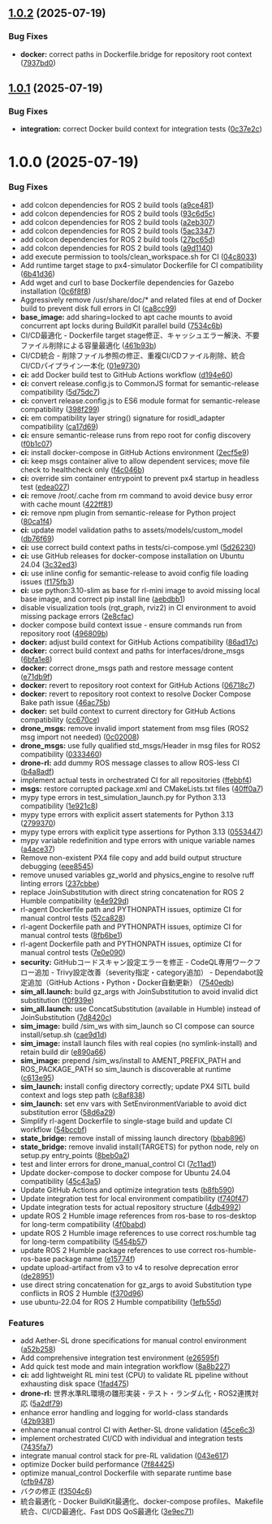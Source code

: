 ## [1.0.2](https://github.com/hinata-koizumi/drone_avoidance_rl/compare/v1.0.1...v1.0.2) (2025-07-19)


### Bug Fixes

* **docker:** correct paths in Dockerfile.bridge for repository root context ([7937bd0](https://github.com/hinata-koizumi/drone_avoidance_rl/commit/7937bd07135c4f692d64e90789d5e39032e29f87))

## [1.0.1](https://github.com/hinata-koizumi/drone_avoidance_rl/compare/v1.0.0...v1.0.1) (2025-07-19)


### Bug Fixes

* **integration:** correct Docker build context for integration tests ([0c37e2c](https://github.com/hinata-koizumi/drone_avoidance_rl/commit/0c37e2cf44986ddbc49ba9ef4251d862ca2a39bd))

# 1.0.0 (2025-07-19)


### Bug Fixes

* add colcon dependencies for ROS 2 build tools ([a9ce481](https://github.com/hinata-koizumi/drone_avoidance_rl/commit/a9ce4813ff35681bbde141bf2372b50bd242fafb))
* add colcon dependencies for ROS 2 build tools ([93c6d5c](https://github.com/hinata-koizumi/drone_avoidance_rl/commit/93c6d5c8d3aee75cd1f7b24fac2ed28cb2e76603))
* add colcon dependencies for ROS 2 build tools ([a2eb307](https://github.com/hinata-koizumi/drone_avoidance_rl/commit/a2eb307802ce9b55ee314659c94f8471b1440de5))
* add colcon dependencies for ROS 2 build tools ([5ac3347](https://github.com/hinata-koizumi/drone_avoidance_rl/commit/5ac3347413837d99a02b94d29f0101ef1f6b7df8))
* add colcon dependencies for ROS 2 build tools ([27bc65d](https://github.com/hinata-koizumi/drone_avoidance_rl/commit/27bc65df87f5770d311d2613da17c4b809e754a3))
* add colcon dependencies for ROS 2 build tools ([a9d1140](https://github.com/hinata-koizumi/drone_avoidance_rl/commit/a9d1140321d11b3d0083ba283c53d37cad0ec6b3))
* add execute permission to tools/clean_workspace.sh for CI ([04c8033](https://github.com/hinata-koizumi/drone_avoidance_rl/commit/04c80330913c6512e0b3fc6aa20d7d08ab4df346))
* Add runtime target stage to px4-simulator Dockerfile for CI compatibility ([6b41d36](https://github.com/hinata-koizumi/drone_avoidance_rl/commit/6b41d36a95eff86dd7bbdd654eed07479d056fa7))
* Add wget and curl to base Dockerfile dependencies for Gazebo installation ([0c6f8f8](https://github.com/hinata-koizumi/drone_avoidance_rl/commit/0c6f8f83a50b30806b7ec64a6db94bd89d43e1a6))
* Aggressively remove /usr/share/doc/* and related files at end of Docker build to prevent disk full errors in CI ([ca8cc99](https://github.com/hinata-koizumi/drone_avoidance_rl/commit/ca8cc99b849b761294078700d148ad208b67d5ec))
* **base_image:** add sharing=locked to apt cache mounts to avoid concurrent apt locks during BuildKit parallel build ([7534c6b](https://github.com/hinata-koizumi/drone_avoidance_rl/commit/7534c6b0af70804bc4ddd5aec9297e7ff44dbbb7))
* CI/CD最適化 - Dockerfile target stage修正、キャッシュエラー解決、不要ファイル削除による容量最適化 ([461b93b](https://github.com/hinata-koizumi/drone_avoidance_rl/commit/461b93b1ef029c4123968dfae5a161d83febe7ed))
* CI/CD統合 - 削除ファイル参照の修正、重複CI/CDファイル削除、統合CI/CDパイプライン一本化 ([01e9730](https://github.com/hinata-koizumi/drone_avoidance_rl/commit/01e97309b824bedb1a89185a6568efe1353cb7db))
* **ci:** add Docker build test to GitHub Actions workflow ([d194e60](https://github.com/hinata-koizumi/drone_avoidance_rl/commit/d194e605b8bd5593b7b8e46d4692ac91634cf274))
* **ci:** convert release.config.js to CommonJS format for semantic-release compatibility ([5d75dc7](https://github.com/hinata-koizumi/drone_avoidance_rl/commit/5d75dc787e4f241e22c1ae66e872775dfb7de90b))
* **ci:** convert release.config.js to ES6 module format for semantic-release compatibility ([398f299](https://github.com/hinata-koizumi/drone_avoidance_rl/commit/398f299671a76075df195c076e0ca6858b35db50))
* **ci:** em compatibility layer string() signature for rosidl_adapter compatibility ([ca17d69](https://github.com/hinata-koizumi/drone_avoidance_rl/commit/ca17d696943804f9ac14e33538a0ff213eef3914))
* **ci:** ensure semantic-release runs from repo root for config discovery ([f0b1c07](https://github.com/hinata-koizumi/drone_avoidance_rl/commit/f0b1c07be6b846f7a5173724845a0b4a61172fa7))
* **ci:** install docker-compose in GitHub Actions environment ([2ecf5e9](https://github.com/hinata-koizumi/drone_avoidance_rl/commit/2ecf5e9d37b26fd94cf2c008e4eab5f0fb7399dd))
* **ci:** keep msgs container alive to allow dependent services; move file check to healthcheck only ([f4c046b](https://github.com/hinata-koizumi/drone_avoidance_rl/commit/f4c046b0c9ee49d34907c514991b7ad3cb71d6a3))
* **ci:** override sim container entrypoint to prevent px4 startup in headless test ([edea027](https://github.com/hinata-koizumi/drone_avoidance_rl/commit/edea027e03cfc73afa64d43e77037246972b2909))
* **ci:** remove /root/.cache from rm command to avoid device busy error with cache mount ([422ff81](https://github.com/hinata-koizumi/drone_avoidance_rl/commit/422ff8166ee2123e4a2faf2fa632efcfb718fd10))
* **ci:** remove npm plugin from semantic-release for Python project ([80ca1f4](https://github.com/hinata-koizumi/drone_avoidance_rl/commit/80ca1f4602c855a6683fb753a0828cc08bbbc781))
* **ci:** update model validation paths to assets/models/custom_model ([db76f69](https://github.com/hinata-koizumi/drone_avoidance_rl/commit/db76f696b438deee91459340b09c8bf3e5b54f59))
* **ci:** use correct build context paths in tests/ci-compose.yml ([5d26230](https://github.com/hinata-koizumi/drone_avoidance_rl/commit/5d26230e0851ae8683443f3c462a41600cbcd091))
* **ci:** use GitHub releases for docker-compose installation on Ubuntu 24.04 ([3c32ed3](https://github.com/hinata-koizumi/drone_avoidance_rl/commit/3c32ed345ac09a7b05d30c77797c66db54289f48))
* **ci:** use inline config for semantic-release to avoid config file loading issues ([f175fb3](https://github.com/hinata-koizumi/drone_avoidance_rl/commit/f175fb32907f4487f7c5573494dff8e8223ba471))
* **ci:** use python:3.10-slim as base for rl-mini image to avoid missing local base image, and correct pip install line ([aebdbb1](https://github.com/hinata-koizumi/drone_avoidance_rl/commit/aebdbb1e000fc980b1f5742e7c6654eafc24ee44))
* disable visualization tools (rqt_graph, rviz2) in CI environment to avoid missing package errors ([2e8cfac](https://github.com/hinata-koizumi/drone_avoidance_rl/commit/2e8cfac3fa6f2faff176f8721629eaa24d375385))
* docker compose build context issue - ensure commands run from repository root ([496809b](https://github.com/hinata-koizumi/drone_avoidance_rl/commit/496809ba5e2c574ffb06830e9ccc57d74c0a6acb))
* **docker:** adjust build context for GitHub Actions compatibility ([86ad17c](https://github.com/hinata-koizumi/drone_avoidance_rl/commit/86ad17cfe0c9c3246f21f6059bd9a8db7a0c12b5))
* **docker:** correct build context and paths for interfaces/drone_msgs ([6bfa1e8](https://github.com/hinata-koizumi/drone_avoidance_rl/commit/6bfa1e8a888c90ae76fb5e0a7aade32a1add7455))
* **docker:** correct drone_msgs path and restore message content ([e71db9f](https://github.com/hinata-koizumi/drone_avoidance_rl/commit/e71db9f06a8ec090a687c80ffb9e615099375b0e))
* **docker:** revert to repository root context for GitHub Actions ([06718c7](https://github.com/hinata-koizumi/drone_avoidance_rl/commit/06718c7625ca9425e19a1cce9fe4295f26210ba7))
* **docker:** revert to repository root context to resolve Docker Compose Bake path issue ([46ac75b](https://github.com/hinata-koizumi/drone_avoidance_rl/commit/46ac75b6b0bb82501c0f13bd57adc5cb76b2537a))
* **docker:** set build context to current directory for GitHub Actions compatibility ([cc670ce](https://github.com/hinata-koizumi/drone_avoidance_rl/commit/cc670ce510ada8bcdee9de5cb37f9080f17099fe))
* **drone_msgs:** remove invalid import statement from msg files (ROS2 msg import not needed) ([0c02008](https://github.com/hinata-koizumi/drone_avoidance_rl/commit/0c02008cba1a16dccc9b68e09e5ed65873d24c4d))
* **drone_msgs:** use fully qualified std_msgs/Header in msg files for ROS2 compatibility ([0333460](https://github.com/hinata-koizumi/drone_avoidance_rl/commit/0333460d98fed535726a1cf13593705ee0050af4))
* **drone-rl:** add dummy ROS message classes to allow ROS-less CI ([b4a8adf](https://github.com/hinata-koizumi/drone_avoidance_rl/commit/b4a8adf248a5bd890a11b3e06b065094140e3689))
* implement actual tests in orchestrated CI for all repositories ([ffebbf4](https://github.com/hinata-koizumi/drone_avoidance_rl/commit/ffebbf432c7cf20533c5f238f8e1dc649b035a68))
* **msgs:** restore corrupted package.xml and CMakeLists.txt files ([40ff0a7](https://github.com/hinata-koizumi/drone_avoidance_rl/commit/40ff0a72a660299557aa72f3252279981bd89e9f))
* mypy type errors in test_simulation_launch.py for Python 3.13 compatibility ([1e921c8](https://github.com/hinata-koizumi/drone_avoidance_rl/commit/1e921c8195a6bd476886fe8f6ae7831a2896a4ff))
* mypy type errors with explicit assert statements for Python 3.13 ([2799370](https://github.com/hinata-koizumi/drone_avoidance_rl/commit/27993704feb348954848770924b227f7df2751ee))
* mypy type errors with explicit type assertions for Python 3.13 ([0553447](https://github.com/hinata-koizumi/drone_avoidance_rl/commit/0553447968f2b9deead984ef4fe2509bb332222d))
* mypy variable redefinition and type errors with unique variable names ([a4ace37](https://github.com/hinata-koizumi/drone_avoidance_rl/commit/a4ace37ae1630c43d758097206fabe5200b58f5f))
* Remove non-existent PX4 file copy and add build output structure debugging ([eee8545](https://github.com/hinata-koizumi/drone_avoidance_rl/commit/eee8545ea6fc15152dbb10fac8207b958c127733))
* remove unused variables gz_world and physics_engine to resolve ruff linting errors ([237cbbe](https://github.com/hinata-koizumi/drone_avoidance_rl/commit/237cbbe35312fa2ac2c6bccb9863e46b2cd4c756))
* replace JoinSubstitution with direct string concatenation for ROS 2 Humble compatibility ([e4e929d](https://github.com/hinata-koizumi/drone_avoidance_rl/commit/e4e929d0f515d39fce45db772f98af7397d9caeb))
* rl-agent Dockerfile path and PYTHONPATH issues, optimize CI for manual control tests ([52ca828](https://github.com/hinata-koizumi/drone_avoidance_rl/commit/52ca8282123536c1edcf235036168e8a48724fa7))
* rl-agent Dockerfile path and PYTHONPATH issues, optimize CI for manual control tests ([8fb6be1](https://github.com/hinata-koizumi/drone_avoidance_rl/commit/8fb6be1e2671bb4198aeeaff040e026128c6ff3e))
* rl-agent Dockerfile path and PYTHONPATH issues, optimize CI for manual control tests ([7e0e090](https://github.com/hinata-koizumi/drone_avoidance_rl/commit/7e0e090af88e85af51671602aad3b42aa68b7a2c))
* **security:** GitHubコードスキャン設定エラーを修正 - CodeQL専用ワークフロー追加 - Trivy設定改善（severity指定・category追加） - Dependabot設定追加（GitHub Actions・Python・Docker自動更新） ([7540edb](https://github.com/hinata-koizumi/drone_avoidance_rl/commit/7540edbdc03f4dbd0f375b7560f6490a4c8c563d))
* **sim_all.launch:** build gz_args with JoinSubstitution to avoid invalid dict substitution ([f0f939e](https://github.com/hinata-koizumi/drone_avoidance_rl/commit/f0f939e2a7931f39e2881084ff7f111bbfa2b55c))
* **sim_all.launch:** use ConcatSubstitution (available in Humble) instead of JoinSubstitution ([7d8420c](https://github.com/hinata-koizumi/drone_avoidance_rl/commit/7d8420c4ff8771d6f10d57db7a30173df2a28787))
* **sim_image:** build /sim_ws with sim_launch so CI compose can source install/setup.sh ([cae9d1d](https://github.com/hinata-koizumi/drone_avoidance_rl/commit/cae9d1d63e1dade3073aa2521b4e3f8f2c1770d1))
* **sim_image:** install launch files with real copies (no symlink-install) and retain build dir ([e890a66](https://github.com/hinata-koizumi/drone_avoidance_rl/commit/e890a66fdd3bea774ba02159588e5f10b0c57acf))
* **sim_image:** prepend /sim_ws/install to AMENT_PREFIX_PATH and ROS_PACKAGE_PATH so sim_launch is discoverable at runtime ([c613e95](https://github.com/hinata-koizumi/drone_avoidance_rl/commit/c613e95188e9371d419a97ab5cd0ee0cd0ebf4f4))
* **sim_launch:** install config directory correctly; update PX4 SITL build context and logs step path ([c8af838](https://github.com/hinata-koizumi/drone_avoidance_rl/commit/c8af838f59d05165ca1b2427aa1d7f34bbf9f40b))
* **sim_launch:** set env vars with SetEnvironmentVariable to avoid dict substitution error ([58d6a29](https://github.com/hinata-koizumi/drone_avoidance_rl/commit/58d6a29ec092e6c37ed888cb5f670ce5f7092b5c))
* Simplify rl-agent Dockerfile to single-stage build and update CI workflow ([54bccbf](https://github.com/hinata-koizumi/drone_avoidance_rl/commit/54bccbfdb9a108cf16f610d47150a40ae81f715b))
* **state_bridge:** remove install of missing launch directory ([bbab896](https://github.com/hinata-koizumi/drone_avoidance_rl/commit/bbab896d2f6054a4130ec8b0fd7f9efaf488821c))
* **state_bridge:** remove invalid install(TARGETS) for python node, rely on setup.py entry_points ([8beb0a2](https://github.com/hinata-koizumi/drone_avoidance_rl/commit/8beb0a2a2c6ba68b15f9d41aacc47c4ab8fc976d))
* test and linter errors for drone_manual_control CI ([7c11ad1](https://github.com/hinata-koizumi/drone_avoidance_rl/commit/7c11ad1097f2e8a58eaee737e282edb81e1c1600))
* Update docker-compose to docker compose for Ubuntu 24.04 compatibility ([45c43a5](https://github.com/hinata-koizumi/drone_avoidance_rl/commit/45c43a51d636648af5745eeead66488f106c1383))
* Update GitHub Actions and optimize integration tests ([b8fb590](https://github.com/hinata-koizumi/drone_avoidance_rl/commit/b8fb590a45f4c9b1d4688098d68c1c1ce2a35d4d))
* Update integration test for local environment compatibility ([f740f47](https://github.com/hinata-koizumi/drone_avoidance_rl/commit/f740f478d18587d21f3ac6f745cc5ebcc2c4a7f1))
* Update integration tests for actual repository structure ([4db4992](https://github.com/hinata-koizumi/drone_avoidance_rl/commit/4db49926fab28a4ad4e044b18b379b065be9d376))
* update ROS 2 Humble image references from ros-base to ros-desktop for long-term compatibility ([4f0babd](https://github.com/hinata-koizumi/drone_avoidance_rl/commit/4f0babd5d4f2447a6d0099579eec1ea37137065c))
* update ROS 2 Humble image references to use correct ros:humble tag for long-term compatibility ([5454b57](https://github.com/hinata-koizumi/drone_avoidance_rl/commit/5454b57e333ff05f07c063caf5b0717701651710))
* update ROS 2 Humble package references to use correct ros-humble-ros-base package name ([e15774f](https://github.com/hinata-koizumi/drone_avoidance_rl/commit/e15774f50d9e805f9d8b1c8157369d73ddf929f4))
* update upload-artifact from v3 to v4 to resolve deprecation error ([de28951](https://github.com/hinata-koizumi/drone_avoidance_rl/commit/de2895198dd65779a9ddf7e4f4d18e7e5e9f35e9))
* use direct string concatenation for gz_args to avoid Substitution type conflicts in ROS 2 Humble ([f370d96](https://github.com/hinata-koizumi/drone_avoidance_rl/commit/f370d965083327eac3060e53fc570da099e3f036))
* use ubuntu-22.04 for ROS 2 Humble compatibility ([1efb55d](https://github.com/hinata-koizumi/drone_avoidance_rl/commit/1efb55da6ad394d4ca470504f6a10fb5d3df6b35))


### Features

* add Aether-SL drone specifications for manual control environment ([a52b258](https://github.com/hinata-koizumi/drone_avoidance_rl/commit/a52b258b2af3956a66ac14fc162dd7f1108ee95b))
* Add comprehensive integration test environment ([e26595f](https://github.com/hinata-koizumi/drone_avoidance_rl/commit/e26595faa968be8e506413c5b3c601a4f397ae70))
* Add quick test mode and main integration workflow ([8a8b227](https://github.com/hinata-koizumi/drone_avoidance_rl/commit/8a8b2272fac5b5b225272bd07546b09aca672fcb))
* **ci:** add lightweight RL mini test (CPU) to validate RL pipeline without exhausting disk space ([1fad475](https://github.com/hinata-koizumi/drone_avoidance_rl/commit/1fad47573ca29b577e19f73fc12b1ab0b54c846b))
* **drone-rl:** 世界水準RL環境の雛形実装・テスト・ランダム化・ROS2連携対応 ([5a2df79](https://github.com/hinata-koizumi/drone_avoidance_rl/commit/5a2df79ee825f9a8fb26da71aaf28fdfc02233fe))
* enhance error handling and logging for world-class standards ([42b9381](https://github.com/hinata-koizumi/drone_avoidance_rl/commit/42b93818734ccd1c5576e2184f7f4b02ec95f8e6))
* enhance manual control CI with Aether-SL drone validation ([45ce6c3](https://github.com/hinata-koizumi/drone_avoidance_rl/commit/45ce6c3f4b726a42e3ab1c0e82ef8db21286b0a8))
* implement orchestrated CI/CD with individual and integration tests ([7435fa7](https://github.com/hinata-koizumi/drone_avoidance_rl/commit/7435fa7ac24be2671437e06e195dfe5e3a8e1a3e))
* integrate manual control stack for pre-RL validation ([043e617](https://github.com/hinata-koizumi/drone_avoidance_rl/commit/043e617a7a5465f9e51b55882750a196a331729c))
* optimize Docker build performance ([7f84425](https://github.com/hinata-koizumi/drone_avoidance_rl/commit/7f844256b4b2a1b661800a65989196ed769bd471))
* optimize manual_control Dockerfile with separate runtime base ([cfb9478](https://github.com/hinata-koizumi/drone_avoidance_rl/commit/cfb9478583b66de99f3de6c5f400500ba230fe81))
* バクの修正 ([f3504c6](https://github.com/hinata-koizumi/drone_avoidance_rl/commit/f3504c6bf99c43ad9c907105125909f52cd7c590))
* 統合最適化 - Docker BuildKit最適化、docker-compose profiles、Makefile統合、CI/CD最適化、Fast DDS QoS最適化 ([3e9ec71](https://github.com/hinata-koizumi/drone_avoidance_rl/commit/3e9ec7169e25f2e40030052f4bd15b4f97b63ee2))

